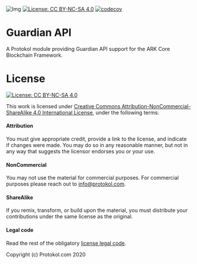 ![Img](guardian-api.png)
[![License: CC BY-NC-SA 4.0](https://img.shields.io/badge/License-CC%20BY--NC--SA%204.0-lightgrey.svg)](https://creativecommons.org/licenses/by-nc-sa/4.0/)
[![codecov](https://codecov.io/gh/protokol/guardian/branch/develop/graph/badge.svg?token=DISCZNUXC0&flag=guardian-api)](https://codecov.io/gh/protokol/guardian)

# Guardian API

A Protokol module providing Guardian API support for the ARK Core Blockchain Framework.

# License

[![License: CC BY-NC-SA 4.0](https://img.shields.io/badge/License-CC%20BY--NC--SA%204.0-lightgrey.svg)](https://creativecommons.org/licenses/by-nc-sa/4.0/)

This work is licensed under [Creative Commons Attribution-NonCommercial-ShareAlike 4.0 International License](https://creativecommons.org/licenses/by-nc-sa/4.0/), under the following terms:

#### Attribution

You must give appropriate credit, provide a link to the license, and indicate if changes were made. You may do so in any reasonable manner, but not in any way that suggests the licensor endorses you or your use.

#### NonCommercial

You may not use the material for commercial purposes. For commercial purposes please reach out to info@protokol.com.

#### ShareAlike

If you remix, transform, or build upon the material, you must distribute your contributions under the same license as the original.

#### Legal code

Read the rest of the obligatory [license legal code](https://creativecommons.org/licenses/by-nc-sa/4.0/legalcode).

Copyright (c) Protokol.com 2020
